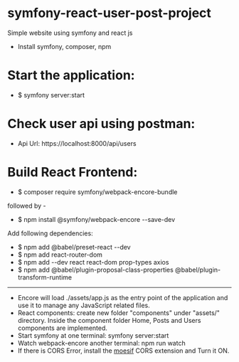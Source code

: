 # symfony-react-user-post-project
Simple website using symfony and react js

- Install symfony, composer, npm

# Start the application:
- $ symfony server:start

# Check user api using postman:
- Api Url: https://localhost:8000/api/users

# Build React Frontend:
- $ composer require symfony/webpack-encore-bundle

followed by - 

- $ npm install @symfony/webpack-encore --save-dev

Add following dependencies:
- $ npm add @babel/preset-react --dev
- $ npm add react-router-dom
- $ npm add --dev react react-dom prop-types axios
- $ npm add @babel/plugin-proposal-class-properties @babel/plugin-transform-runtime
-------------------------------------

- Encore will load ./assets/app.js as the entry point of the application and use it to manage any JavaScript related files.
- React components: create new folder "components" under "assets/" directory. Inside the component folder Home, Posts and Users components are implemented.
- Start symfony at one terminal: symfony server:start
- Watch webpack-encore another terminal: npm run watch
- If there is CORS Error, install the [moesif](https://chrome.google.com/webstore/detail/moesif-origin-cors-change/digfbfaphojjndkpccljibejjbppifbc/related?hl=en-US)  CORS extension and Turn it ON.
